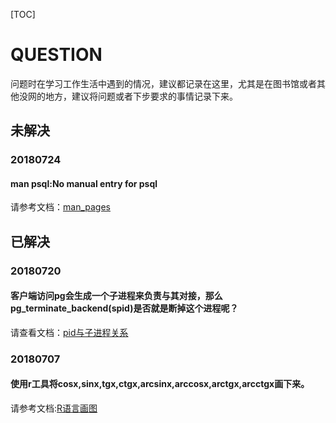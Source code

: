 [TOC]

# QUESTION

​	问题时在学习工作生活中遇到的情况，建议都记录在这里，尤其是在图书馆或者其他没网的地方，建议将问题或者下步要求的事情记录下来。



## 未解决



### 20180724

#### man psql:No manual entry for psql

请参考文档：[man_pages](20180724/man_psql_no_manual_entry_for_psql.md)



## 已解决





### 20180720

#### 客户端访问pg会生成一个子进程来负责与其对接，那么pg_terminate_backend(spid)是否就是断掉这个进程呢？

请查看文档：[pid与子进程关系](20180720/PG_TERMINATE_BACKEND_子进程关系.md)



### 20180707

#### 使用r工具将cosx,sinx,tgx,ctgx,arcsinx,arccosx,arctgx,arcctgx画下来。

请参考文档:[R语言画图](20180707/R语言_sin(x)图像.md)









